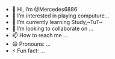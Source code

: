 - 👋 Hi, I’m @Mercedes6886
- 👀 I’m interested in playing computure...
- 🌱 I’m currently learning Study,~TuT~
- 💞️ I’m looking to collaborate on ...
- 📫 How to reach me ...
- 😄 Pronouns: ...
- ⚡ Fun fact: ...

<!---
Mercedes6886/Mercedes6886 is a ✨ special ✨ repository because its `README.md` (this file) appears on your GitHub profile.
You can click the Preview link to take a look at your changes.
--->
